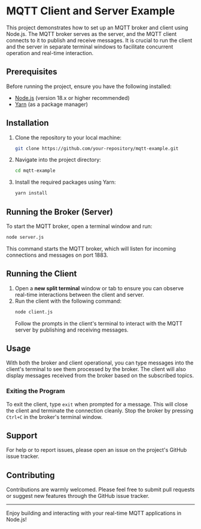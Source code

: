 # MQTT Client and Server Example

This project demonstrates how to set up an MQTT broker and client using Node.js. The MQTT broker serves as the server, and the MQTT client connects to it to publish and receive messages. It is crucial to run the client and the server in separate terminal windows to facilitate concurrent operation and real-time interaction.

## Prerequisites

Before running the project, ensure you have the following installed:

- [Node.js](https://nodejs.org/) (version 18.x or higher recommended)
- [Yarn](https://yarnpkg.com/) (as a package manager)

## Installation

1. Clone the repository to your local machine:
   ```bash
   git clone https://github.com/your-repository/mqtt-example.git
   ```
2. Navigate into the project directory:
   ```bash
   cd mqtt-example
   ```
3. Install the required packages using Yarn:
   ```bash
   yarn install
   ```

## Running the Broker (Server)

To start the MQTT broker, open a terminal window and run:

```bash
node server.js
```

This command starts the MQTT broker, which will listen for incoming connections and messages on port 1883.

## Running the Client

1. Open a **new split terminal** window or tab to ensure you can observe real-time interactions between the client and server.
2. Run the client with the following command:
   ```bash
   node client.js
   ```
   Follow the prompts in the client's terminal to interact with the MQTT server by publishing and receiving messages.

## Usage

With both the broker and client operational, you can type messages into the client's terminal to see them processed by the broker. The client will also display messages received from the broker based on the subscribed topics.

### Exiting the Program

To exit the client, type `exit` when prompted for a message. This will close the client and terminate the connection cleanly. Stop the broker by pressing `Ctrl+C` in the broker's terminal window.

## Support

For help or to report issues, please open an issue on the project's GitHub issue tracker.

## Contributing

Contributions are warmly welcomed. Please feel free to submit pull requests or suggest new features through the GitHub issue tracker.

---

Enjoy building and interacting with your real-time MQTT applications in Node.js!
